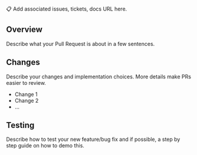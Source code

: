:clipboard: Add associated issues, tickets, docs URL here.

## Overview

Describe what your Pull Request is about in a few sentences.

## Changes

Describe your changes and implementation choices. More details make PRs easier to review.

- Change 1
- Change 2
- ...

## Testing

Describe how to test your new feature/bug fix and if possible, a step by step guide on how to demo this.
